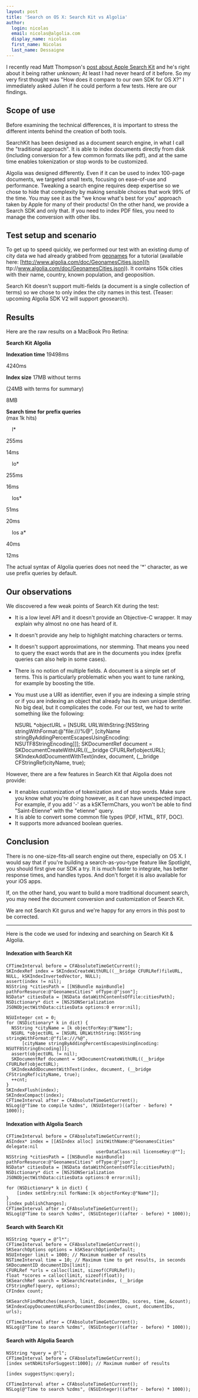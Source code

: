 ```yaml
---
layout: post
title: 'Search on OS X: Search Kit vs Algolia'
author:
  login: nicolas
  email: nicolas@algolia.com
  display_name: nicolas
  first_name: Nicolas
  last_name: Dessaigne
---
```


I recently read Matt Thompson's [post about Apple Search
Kit](http://nshipster.com/search-kit/) and he's right about it being rather
unknown; At least I had never heard of it before. So my very first thought was
"How does it compare to our own SDK for OS X?" I immediately asked Julien if
he could perform a few tests. Here are our findings.

## Scope of use

Before examining the technical differences, it is important to stress the
different intents behind the creation of both tools.

SearchKit has been designed as a document search engine, in what I call the
"traditional approach". It is able to index documents directly from disk
(including conversion for a few common formats like pdf), and at the same time
enables tokenization or stop words to be customized.

Algolia was designed differently. Even if it can be used to index 100-page
documents, we targeted small texts, focusing on ease-of-use and performance.
Tweaking a search engine requires deep expertise so we chose to hide that
complexity by making sensible choices that work 99% of the time. You may see
it as the "we know what's best for you" approach taken by Apple for many of
their products! On the other hand, we provide a Search SDK and only that. If
you need to index PDF files, you need to manage the conversion with other
libs.

## Test setup and scenario

To get up to speed quickly, we performed our test with an existing dump of
city data we had already grabbed from [geonames](http://www.geonames.org/) for
a tutorial (available here: [http://www.algolia.com/doc/GeonamesCities.json](h
ttp://www.algolia.com/doc/GeonamesCities.json)). It contains 150k cities with
their name, country, known population, and geoposition.

Search Kit doesn't support multi-fields (a document is a single collection of
terms) so we chose to only index the city names in this test. (Teaser:
upcoming Algolia SDK V2 will support geosearch).

## Results

Here are the raw results on a MacBook Pro Retina:

**Search Kit**
**Algolia**

**Indexation time**
19498ms

4240ms

**Index size**
17MB without terms

(24MB with terms for summary)

8MB

**Search time for prefix queries**  
(max 1k hits)

    l*

255ms

14ms

    lo*

255ms

16ms

    los*

51ms

20ms

    los a*

40ms

12ms

The actual syntax of Algolia queries does not need the '*' character, as we
use prefix queries by default.

## Our observations

We discovered a few weak points of Search Kit during the test:

  * It is a low level API and it doesn't provide an Objective-C wrapper. It may explain why almost no one has heard of it.
  * It doesn't provide any help to highlight matching characters or terms.
  * It doesn't support approximations, nor stemming. That means you need to query the exact words that are in the documents you index (prefix queries can also help in some cases).
  * There is no notion of multiple fields. A document is a simple set of terms. This is particularly problematic when you want to tune ranking, for example by boosting the title.
  * You must use a URI as identifier, even if you are indexing a simple string or if you are indexing an object that already has its own unique identifier. No big deal, but it complicates the code. For our test, we had to write something like the following:
    
    NSURL *objectURL = [NSURL URLWithString:[NSString stringWithFormat:@"file:///%@", [cityName stringByAddingPercentEscapesUsingEncoding: NSUTF8StringEncoding]]];
    SKDocumentRef document = SKDocumentCreateWithURL((__bridge CFURLRef)objectURL);
    SKIndexAddDocumentWithText(index, document, (__bridge CFStringRef)cityName, true);

However, there are a few features in Search Kit that Algolia does not provide:

  * It enables customization of tokenization and of stop words. Make sure you know what you're doing however, as it can have unexpected impact. For example, if you add '-' as a kSKTermChars, you won't be able to find "Saint-Etienne" with the "etienne" query.
  * It is able to convert some common file types (PDF, HTML, RTF, DOC).
  * It supports more advanced boolean queries.

## Conclusion

There is no one-size-fits-all search engine out there, especially on OS X. I
would say that if you're building a search-as-you-type feature like Spotlight,
you should first give our SDK a try. It is much faster to integrate, has
better response times, and handles typos. And don't forget it is also
available for your iOS apps.

If, on the other hand, you want to build a more traditional document search,
you may need the document conversion and customization of Search Kit.

We are not Search Kit gurus and we're happy for any errors in this post to be
corrected.

* * *

Here is the code we used for indexing and searching on Search Kit & Algolia.

#### Indexation with Search Kit

    
    CFTimeInterval before = CFAbsoluteTimeGetCurrent();
    SKIndexRef index = SKIndexCreateWithURL((__bridge CFURLRef)fileURL, NULL, kSKIndexInvertedVector, NULL);
    assert(index != nil);
    NSString *citiesPath = [[NSBundle mainBundle] pathForResource:@"GeonamesCities" ofType:@"json"];
    NSData* citiesData = [NSData dataWithContentsOfFile:citiesPath];
    NSDictionary* dict = [NSJSONSerialization JSONObjectWithData:citiesData options:0 error:nil];
    
    NSUInteger cnt = 0;
    for (NSDictionary* k in dict) {
      NSString *cityName = [k objectForKey:@"Name"];
      NSURL *objectURL = [NSURL URLWithString:[NSString stringWithFormat:@"file:///%@", 
          [cityName stringByAddingPercentEscapesUsingEncoding: NSUTF8StringEncoding]]];
      assert(objectURL != nil);
      SKDocumentRef document = SKDocumentCreateWithURL((__bridge CFURLRef)objectURL);
      SKIndexAddDocumentWithText(index, document, (__bridge CFStringRef)cityName, true);
      ++cnt;
    }
    SKIndexFlush(index);
    SKIndexCompact(index);
    CFTimeInterval after = CFAbsoluteTimeGetCurrent();
    NSLog(@"Time to compile %zdms", (NSUInteger)((after - before) * 1000));

#### Indexation with Algolia Search

    
    CFTimeInterval before = CFAbsoluteTimeGetCurrent();
    ASIndex* index = [[ASIndex alloc] initWithName:@"GeonamesCities" delegate:nil
                                      userDataClass:nil licenseKey:@""];
    NSString *citiesPath = [[NSBundle mainBundle] pathForResource:@"GeonamesCities" ofType:@"json"];
    NSData* citiesData = [NSData dataWithContentsOfFile:citiesPath];
    NSDictionary* dict = [NSJSONSerialization JSONObjectWithData:citiesData options:0 error:nil];
    
    for (NSDictionary* k in dict) {
        [index setEntry:nil forName:[k objectForKey:@"Name"]];
    }
    [index publishChanges];
    CFTimeInterval after = CFAbsoluteTimeGetCurrent();
    NSLog(@"Time to search %zdms", (NSUInteger)((after - before) * 1000));

#### Search with Search Kit

    
    NSString *query = @"l*";
    CFTimeInterval before = CFAbsoluteTimeGetCurrent();
    SKSearchOptions options = kSKSearchOptionDefault;
    NSUInteger limit = 1000; // Maximum number of results
    NSTimeInterval time = 10; // Maximum time to get results, in seconds
    SKDocumentID documentIDs[limit];
    CFURLRef *urls = calloc(limit, sizeof(CFURLRef));
    float *scores = calloc(limit, sizeof(float));
    SKSearchRef search = SKSearchCreate(index, (__bridge CFStringRef)query, options);
    CFIndex count;
    
    SKSearchFindMatches(search, limit, documentIDs, scores, time, &count);
    SKIndexCopyDocumentURLsForDocumentIDs(index, count, documentIDs, urls);
    
    CFTimeInterval after = CFAbsoluteTimeGetCurrent();
    NSLog(@"Time to search %zdms", (NSUInteger)((after - before) * 1000));

#### Search with Algolia Search

    
    NSString *query = @"l";
    CFTimeInterval before = CFAbsoluteTimeGetCurrent();
    [index setNbHitsForSuggest:1000]; // Maximum number of results
    
    [index suggestSync:query];
    
    CFTimeInterval after = CFAbsoluteTimeGetCurrent();
    NSLog(@"Time to search %zdms", (NSUInteger)((after - before) * 1000));

